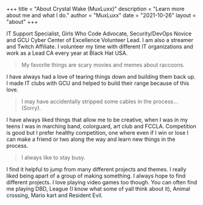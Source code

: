 +++
title = "About Crystal Wake (MuxLuxx)"
description = "Learn more about me and what I do."
author = "MuxLuxx"
date = "2021-10-26"
layout = "about"
+++
 
IT Support Specialist, Girls Who Code Advocate, Security/DevOps Novice and GCU Cyber Center of Excellence Volunteer Lead. I am also a streamer and Twitch Affiliate. I volunteer my time with different IT organizations and work as a Lead CA every year at Black Hat USA. 

> My favorite things are scary movies and memes about raccoons. 

I have always had a love of tearing things down and building them back up. I made IT clubs with GCU and helped to build their range because of this love.

>I may have accidentally stripped some cables in the process... (Sorry).

I have always liked things that allow me to be creative, when I was in my teens I was in marching band, colorguard, art club and FCCLA. Competition is good but I prefer healthy competition, one where even if I win or lose I can make a friend or two along the way and learn new things in the process. 

> I always like to stay busy.

I find it helpful to jump from many different projects and themes. I really liked being apart of a group of making something. I always hope to find different projects. I love playing video games too though. You can often find me playing DBD, League (I know what some of yall think about it), Animal crossing, Mario kart and Resident Evil. 